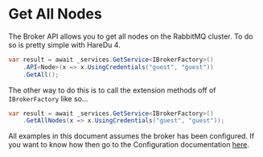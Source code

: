 # Get All Nodes

The Broker API allows you to get all nodes on the RabbitMQ cluster. To do so is pretty simple with HareDu 4.

```c#
var result = await _services.GetService<IBrokerFactory>()
    .API<Node>(x => x.UsingCredentials("guest", "guest"))
    .GetAll();
```

The other way to do this is to call the extension methods off of ```IBrokerFactory``` like so...

```c#
var result = await _services.GetService<IBrokerFactory>()
    .GetAllNodes(x => x.UsingCredentials("guest", "guest"));
```

All examples in this document assumes the broker has been configured. If you want to know how then go to the Configuration documentation [here](https://github.com/ahives/HareDu3/blob/master/docs/configuration.md).

